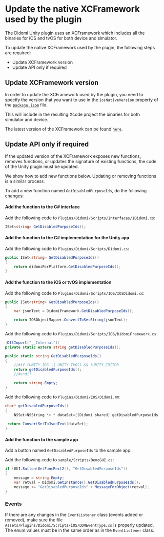 # Update the native XCFramework used by the plugin

The Didomi Unity plugin uses an XCFramework which includes all the binaries for iOS and tvOS for both device and simulator.

To update the native XCFramework used by the plugin, the following steps are required:

- Update XCFramework version
- Update API only if required

## Update XCFramework version

In order to update the XCFramework used by the plugin, you need to specify the version that you want to use in the `iosNativeVersion` property of the [`package.json`](https://github.com/didomi/unity/blob/master/source/Assets/Plugins/Didomi/Resources/package.json) file.

This will include in the resulting Xcode project the binaries for both simulator and device.

The latest version of the XCFramework can be found [`here`](https://developers.didomi.io/cmp/mobile-sdk/ios/versions).

## Update API only if required

If the updated version of the XCFramework exposes new functions, removes functions, or updates the signature of existing functions, the code of the Unity plugin must be updated.

We show how to add new functions below. Updating or removing functions is a similar process.

To add a new function named `GetDisabledPurposeIds`, do the following changes:

#### Add the function to the C# interface

Add the following code to `Plugins/Didomi/Scripts/Interfaces/IDidomi.cs`:

```csharp
ISet<string> GetDisabledPurposeIds();
```

#### Add the function to the C# implementation for the Unity app

Add the following code to `Plugins/Didomi/Scripts/Didomi.cs`:

```csharp
public ISet<string> GetDisabledPurposeIds()
{
    return didomiForPlatform.GetDisabledPurposeIds();
}
```

#### Add the function to the iOS or tvOS implementation

Add the following code to `Plugins/Didomi/Scripts/IOS/IOSDidomi.cs`:

```csharp
public ISet<string> GetDisabledPurposeIds()
{
    var jsonText = DidomiFramework.GetDisabledPurposeIds();

    return IOSObjectMapper.ConvertToSetString(jsonText);
}
```

Add the following code to `Plugins/Didomi/Scripts/IOS/DidomiFramework.cs`:

```csharp
[DllImport("__Internal")]
private static extern string getDisabledPurposeIds();

public static string GetDisabledPurposeIds()
{
    //#if (UNITY_IOS || UNITY_TVOS) && !UNITY_EDITOR
    return getDisabledPurposeIds();
    //#endif

    return string.Empty;
}
```

Add the following code to `Plugins/Didomi/IOS/Didomi.mm`:

```csharp
char* getDisabledPurposeIds()
{
    NSSet<NSString *> * dataSet=[[Didomi shared] getDisabledPurposeIds];
 
 return ConvertSetToJsonText(dataSet);
}
```

#### Add the function to the sample app

Add a button named `GetDisabledPurposeIds` to the sample app.

Add the following code to `sample/Scripts/DemoGUI.cs`:

```csharp
if (GUI.Button(GetFuncRect2(), "GetDisabledPurposeIds"))
{
    message = string.Empty;
    var retval = Didomi.GetInstance().GetDisabledPurposeIds();
    message += "GetDisabledPurposeIds" + MessageForObject(retval);
}
```

### Events

If there are any changes in the `EventListener` class (events added or removed), make sure the file `Assets/Plugins/Didomi/Scripts/iOS/DDMEventType.cs` is properly updated. The enum values must be in the same order as in the `EventListener` class.

